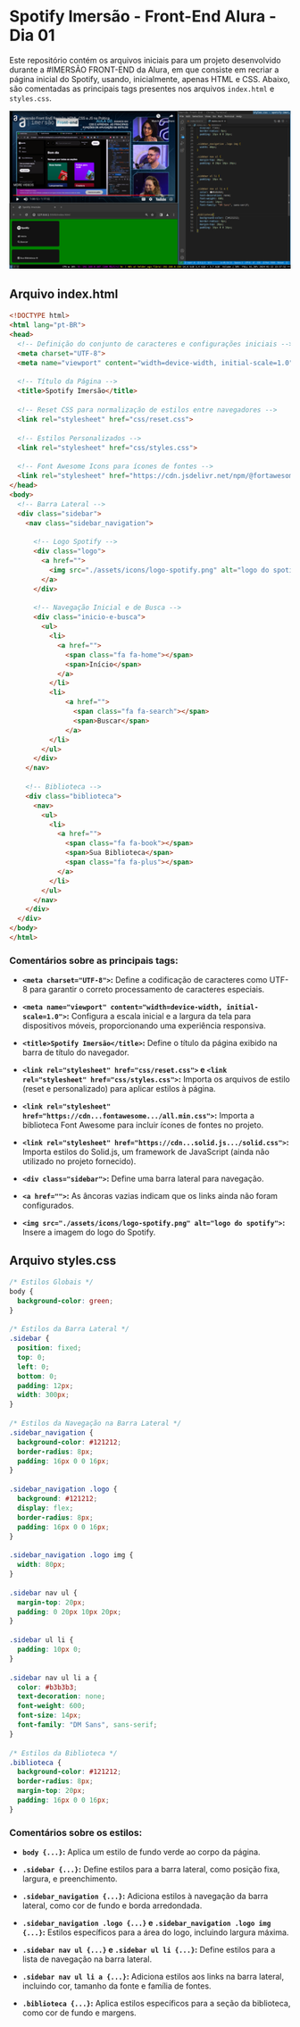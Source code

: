 # Spotify Imersão - Front-End Alura - Dia 01

Este repositório contém os arquivos iniciais para um projeto desenvolvido durante a #IMERSÃO FRONT-END da Alura, em que consiste em recriar a página inicial do Spotify, usando, inicialmente, apenas HTML e CSS. Abaixo, são comentadas as principais tags presentes nos arquivos `index.html` e `styles.css`.

![Dia 01 - Imersão Front-End](./assets/img/dia-01.png)

## Arquivo index.html

```html
<!DOCTYPE html>
<html lang="pt-BR">
<head>
  <!-- Definição do conjunto de caracteres e configurações iniciais -->
  <meta charset="UTF-8">
  <meta name="viewport" content="width=device-width, initial-scale=1.0">

  <!-- Título da Página -->
  <title>Spotify Imersão</title>

  <!-- Reset CSS para normalização de estilos entre navegadores -->
  <link rel="stylesheet" href="css/reset.css">
  
  <!-- Estilos Personalizados -->
  <link rel="stylesheet" href="css/styles.css">

  <!-- Font Awesome Icons para ícones de fontes -->
  <link rel="stylesheet" href="https://cdn.jsdelivr.net/npm/@fortawesome/fontawesome-free@5.15.3/css/all.min.css">
</head>
<body>
  <!-- Barra Lateral -->
  <div class="sidebar">
    <nav class="sidebar_navigation">
      
      <!-- Logo Spotify -->
      <div class="logo">
        <a href="">
          <img src="./assets/icons/logo-spotify.png" alt="logo do spotify">
        </a>
      </div>

      <!-- Navegação Inicial e de Busca -->
      <div class="inicio-e-busca">
        <ul>
          <li>
            <a href="">
              <span class="fa fa-home"></span>
              <span>Início</span>
            </a>
          </li>
          <li>
              <a href="">
                <span class="fa fa-search"></span>
                <span>Buscar</span>
              </a>
          </li>
        </ul>
      </div>
    </nav>

    <!-- Biblioteca -->
    <div class="biblioteca">
      <nav>
        <ul>
          <li>
            <a href="">
              <span class="fa fa-book"></span>
              <span>Sua Biblioteca</span>
              <span class="fa fa-plus"></span>
            </a>
          </li>
        </ul>
      </nav>
    </div>
  </div>
</body>
</html>
```

### Comentários sobre as principais tags:

- **`<meta charset="UTF-8">`:** Define a codificação de caracteres como UTF-8 para garantir o correto processamento de caracteres especiais.

- **`<meta name="viewport" content="width=device-width, initial-scale=1.0">`:** Configura a escala inicial e a largura da tela para dispositivos móveis, proporcionando uma experiência responsiva.

- **`<title>Spotify Imersão</title>`:** Define o título da página exibido na barra de título do navegador.

- **`<link rel="stylesheet" href="css/reset.css">` e `<link rel="stylesheet" href="css/styles.css">`:** Importa os arquivos de estilo (reset e personalizado) para aplicar estilos à página.

- **`<link rel="stylesheet" href="https://cdn...fontawesome.../all.min.css">`:** Importa a biblioteca Font Awesome para incluir ícones de fontes no projeto.

- **`<link rel="stylesheet" href="https://cdn...solid.js.../solid.css">`:** Importa estilos do Solid.js, um framework de JavaScript (ainda não utilizado no projeto fornecido).

- **`<div class="sidebar">`:** Define uma barra lateral para navegação.

- **`<a href="">`:** As âncoras vazias indicam que os links ainda não foram configurados.

- **`<img src="./assets/icons/logo-spotify.png" alt="logo do spotify">`:** Insere a imagem do logo do Spotify.

## Arquivo styles.css

```css
/* Estilos Globais */
body {
  background-color: green;
}

/* Estilos da Barra Lateral */
.sidebar {
  position: fixed;
  top: 0;
  left: 0;
  bottom: 0;
  padding: 12px;
  width: 300px;
}

/* Estilos da Navegação na Barra Lateral */
.sidebar_navigation {
  background-color: #121212;
  border-radius: 8px;
  padding: 16px 0 0 16px;
}

.sidebar_navigation .logo {
  background: #121212;
  display: flex;
  border-radius: 8px;
  padding: 16px 0 0 16px;
}

.sidebar_navigation .logo img {
  width: 80px;
}

.sidebar nav ul {
  margin-top: 20px;
  padding: 0 20px 10px 20px;
}

.sidebar ul li {
  padding: 10px 0;
}

.sidebar nav ul li a {
  color: #b3b3b3;
  text-decoration: none;
  font-weight: 600;
  font-size: 14px;
  font-family: "DM Sans", sans-serif;
}

/* Estilos da Biblioteca */
.biblioteca {
  background-color: #121212;
  border-radius: 8px;
  margin-top: 20px;
  padding: 16px 0 0 16px;
}
```

### Comentários sobre os estilos:

- **`body {...}`:** Aplica um estilo de fundo verde ao corpo da página.

- **`.sidebar {...}`:** Define estilos para a barra lateral, como posição fixa, largura, e preenchimento.

- **`.sidebar_navigation {...}`:** Adiciona estilos à navegação da barra lateral, como cor de fundo e borda arredondada.

- **`.sidebar_navigation .logo {...}` e `.sidebar_navigation .logo img {...}`:** Estilos específicos para a área do logo, incluindo largura máxima.

- **`.sidebar nav ul {...}` e `.sidebar ul li {...}`:** Define estilos para a lista de navegação na barra lateral.

- **`.sidebar nav ul li a {...}`:** Adiciona estilos aos links na barra lateral, incluindo cor, tamanho da fonte e família de fontes.

- **`.biblioteca {...}`:** Aplica estilos específicos para a seção da biblioteca, como cor de fundo e margens.

